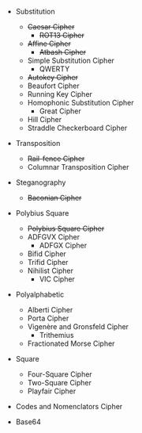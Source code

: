 * Substitution
  * ~~Caesar Cipher~~
    * ~~ROT13 Cipher~~
  * ~~Affine Cipher~~
    * ~~Atbash Cipher~~
  * Simple Substitution Cipher
    * QWERTY
  * ~~Autokey Cipher~~
  * Beaufort Cipher
  * Running Key Cipher
  * Homophonic Substitution Cipher
    * Great Cipher
  * Hill Cipher
  * Straddle Checkerboard Cipher

* Transposition
  * ~~Rail-fence Cipher~~
  * Columnar Transposition Cipher

* Steganography
  * ~~Baconian Cipher~~

* Polybius Square
  * ~~Polybius Square Cipher~~
  * ADFGVX Cipher
    * ADFGX Cipher
  * Bifid Cipher
  * Trifid Cipher
  * Nihilist Cipher
    * VIC Cipher

* Polyalphabetic
  * Alberti Cipher 
  * Porta Cipher
  * Vigenère and Gronsfeld Cipher
    * Trithemius
  * Fractionated Morse Cipher

* Square
  * Four-Square Cipher
  * Two-Square Cipher
  * Playfair Cipher


* Codes and Nomenclators Cipher
* Base64
